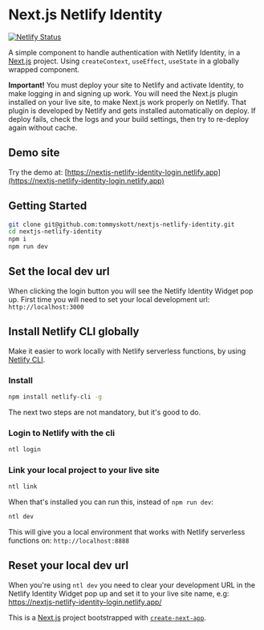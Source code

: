 # Next.js Netlify Identity

[![Netlify Status](https://api.netlify.com/api/v1/badges/03b8c26e-5323-41e7-bfa6-b6f3e684c525/deploy-status)](https://app.netlify.com/sites/nextjs-netlify-identity-login/deploys)

A simple component to handle authentication with Netlify Identity, in a [Next.js](https://nextjs.org) project. Using `createContext`, `useEffect`, `useState` in a globally wrapped component.

**Important!** You must deploy your site to Netlify and activate Identity, to make logging in and signing up work. You will need the Next.js plugin installed on your live site, to make Next.js work properly on Netlify. That plugin is developed by Netlify and gets installed automatically on deploy. If deploy fails, check the logs and your build settings, then try to re-deploy again without cache.

## Demo site

Try the demo at: [https://nextjs-netlify-identity-login.netlify.app](https://nextjs-netlify-identity-login.netlify.app)

## Getting Started

```bash
git clone git@github.com:tommyskott/nextjs-netlify-identity.git
cd nextjs-netlify-identity
npm i
npm run dev
```

## Set the local dev url

When clicking the login button you will see the Netlify Identity Widget pop up. First time you will need to set your local development url: `http://localhost:3000`

## Install Netlify CLI globally

Make it easier to work locally with Netlify serverless functions, by using [Netlify CLI](https://docs.netlify.com/cli/get-started/).

### Install

```bash
npm install netlify-cli -g
```

The next two steps are not mandatory, but it's good to do.

### Login to Netlify with the cli

```bash
ntl login
```

### Link your local project to your live site

```bash
ntl link
```

When that's installed you can run this, instead of `npm run dev`:

```bash
ntl dev
```

This will give you a local environment that works with Netlify serverless functions on: `http://localhost:8888`

## Reset your local dev url

When you're using `ntl dev` you need to clear your development URL in the Netlify Identity Widget pop up and set it to your live site name, e.g: https://nextjs-netlify-identity-login.netlify.app/

This is a [Next.js](https://nextjs.org/) project bootstrapped with [`create-next-app`](https://github.com/vercel/next.js/tree/canary/packages/create-next-app).

